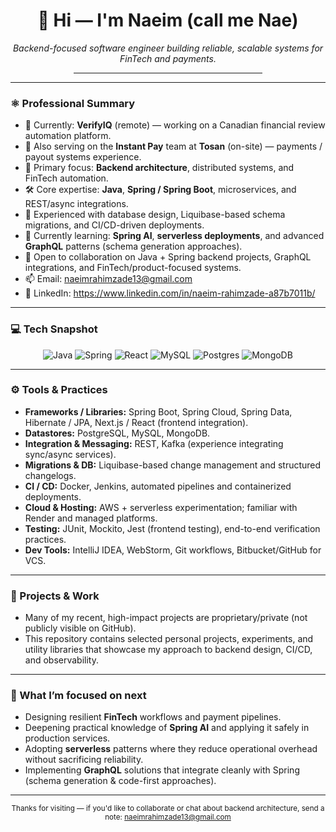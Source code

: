 <div align="center">
  <h1>👋 Hi — I'm Naeim (call me Nae)</h1>
  <p><i>Backend-focused software engineer building reliable, scalable systems for FinTech and payments.</i></p>
  <hr width="60%" />
</div>

---

### ⚛️ Professional Summary

- 🔭 Currently: **VerifyIQ** (remote) — working on a Canadian financial review automation platform.  
- 🏢 Also serving on the **Instant Pay** team at **Tosan** (on-site) — payments / payout systems experience.  
- 💼 Primary focus: **Backend architecture**, distributed systems, and FinTech automation.  
- 🛠️ Core expertise: **Java**, **Spring / Spring Boot**, microservices, and REST/async integrations.  
- 🔐 Experienced with database design, Liquibase-based schema migrations, and CI/CD-driven deployments.  
- 🌱 Currently learning: **Spring AI**, **serverless deployments**, and advanced **GraphQL** patterns (schema generation approaches).  
- 👯 Open to collaboration on Java + Spring backend projects, GraphQL integrations, and FinTech/product-focused systems.  
- 📫 Email: <a href="mailto:naeimrahimzade13@gmail.com">naeimrahimzade13@gmail.com</a>  
- 🔗 LinkedIn: https://www.linkedin.com/in/naeim-rahimzade-a87b7011b/

---

### 💻 Tech Snapshot

<p align="center">
  <img src="https://img.shields.io/badge/Java-007396?style=flat-square&logo=java&logoColor=white" alt="Java"/>
  <img src="https://img.shields.io/badge/Spring-6DB33F?style=flat-square&logo=spring&logoColor=white" alt="Spring"/>
  <img src="https://img.shields.io/badge/React-61DAFB?style=flat-square&logo=react&logoColor=black" alt="React"/>
  <img src="https://img.shields.io/badge/MySQL-4479A1?style=flat-square&logo=mysql&logoColor=white" alt="MySQL"/>
  <img src="https://img.shields.io/badge/PostgreSQL-336791?style=flat-square&logo=postgresql&logoColor=white" alt="Postgres"/>
  <img src="https://img.shields.io/badge/MongoDB-47A248?style=flat-square&logo=mongodb&logoColor=white" alt="MongoDB"/>
</p>

---

### ⚙️ Tools & Practices

- **Frameworks / Libraries:** Spring Boot, Spring Cloud, Spring Data, Hibernate / JPA, Next.js / React (frontend integration).  
- **Datastores:** PostgreSQL, MySQL, MongoDB.  
- **Integration & Messaging:** REST, Kafka (experience integrating sync/async services).  
- **Migrations & DB:** Liquibase-based change management and structured changelogs.  
- **CI / CD:** Docker, Jenkins, automated pipelines and containerized deployments.  
- **Cloud & Hosting:** AWS + serverless experimentation; familiar with Render and managed platforms.  
- **Testing:** JUnit, Mockito, Jest (frontend testing), end-to-end verification practices.  
- **Dev Tools:** IntelliJ IDEA, WebStorm, Git workflows, Bitbucket/GitHub for VCS.

---

### 📂 Projects & Work

- Many of my recent, high-impact projects are proprietary/private (not publicly visible on GitHub).  
- This repository contains selected personal projects, experiments, and utility libraries that showcase my approach to backend design, CI/CD, and observability.

---

### 🔎 What I’m focused on next

- Designing resilient **FinTech** workflows and payment pipelines.  
- Deepening practical knowledge of **Spring AI** and applying it safely in production services.  
- Adopting **serverless** patterns where they reduce operational overhead without sacrificing reliability.  
- Implementing **GraphQL** solutions that integrate cleanly with Spring (schema generation & code-first approaches).

---

<div align="center">
  <sub>Thanks for visiting — if you'd like to collaborate or chat about backend architecture, send a note: <a href="mailto:naeimrahimzade13@gmail.com">naeimrahimzade13@gmail.com</a></sub>
</div>
